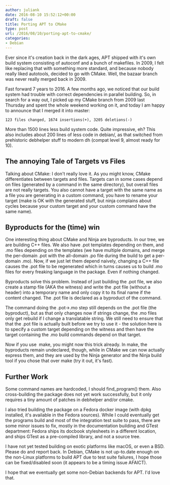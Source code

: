 ```yaml
---
author: juliank
date: 2016-08-10 15:52:12+00:00
draft: false
title: Porting APT to CMake
type: post
url: /2016/08/10/porting-apt-to-cmake/
categories:
- Debian
---
```


Ever since it's creation back in the dark ages, APT shipped with it's own build system consisting of autoconf and a bunch of makefiles. In 2009, I felt like replacing that with something more standard, and because nobody really liked autotools, decided to go with CMake. Well, the bazaar branch was never really merged back in 2009.

Fast forward 7 years to 2016. A few months ago, we noticed that our build system had trouble with correct dependencies in parallel building. So, in search for a way out, I picked up my CMake branch from 2009 last Thursday and spent the whole weekend working on it, and today I am happy to announce that I merged it into master:

    
    123 files changed, 1674 insertions(+), 3205 deletions(-)
    


More than 1500 lines less build system code. Quite impressive, eh? This also includes about 200 lines of less code in debian/, as that switched from prehistoric debhelper stuff to modern dh (compat level 9, almost ready for 10).


## The annoying Tale of Targets vs Files


Talking about CMake: I don't really love it. As you might know, CMake differentiates between targets and files. Targets can in some cases depend on files (generated by a command in the same directory), but overall files are not really targets. You also cannot have a target with the same name as a file you are generating in a custom command, you have to rename your target (make is OK with the generated stuff, but ninja complains about cycles because your custom target and your custom command have the same name).


## **Byproducts for the (time) win**


One interesting thing about CMake and Ninja are byproducts. In our tree, we are building C++ files. We also have .pot templates depending on them, and .mo files depending on the templates (we have multiple domains, and merge the per-domain .pot with the all-domain .po file during the build to get a per-domain .mo). Now, if we just let them depend naively, changing a C++ file causes the .pot file to be regenerated which in turns causes us to build .mo files for every freaking language in the package. Even if nothing changed.

Byproducts solve this problem. Instead of just building the .pot file, we also create a stamp file (AKA the witness) and write the .pot file (without a header) into a temporary name and only copy it to its final name if the content changed. The .pot file is declared as a byproduct of the command.

The command doing the .pot->.mo step still depends on the .pot file (the byproduct), but as that only changes now if strings change, the .mo files only get rebuild if I change a translatable string. We still need to ensure that that the .pot file is actually built before we try to use it - the solution here is to specify a custom target depending on the witness and then have the target containing the .mo build commands depend on that target.

Now if you use  make, you might now this trick already. In make, the byproducts remain undeclared, though, while in CMake we can now actually express them, and they are used by the Ninja generator and the Ninja build tool if you chose that over make (try it out, it's fast).


## Further Work


Some command names are hardcoded, I should find_program() them. Also cross-building the package does not yet work successfully, but it only requires a tiny amount of patches in debhelper and/or cmake.

I also tried building the package on a Fedora docker image (with dpkg installed, it's available in the Fedora sources). While I could eventually get the programs build and most of the integration test suite to pass, there are some minor issues to fix, mostly in the documentation building and GTest department: Fedora ships its docbook stylesheets in a different location, and ships GTest as a pre-compiled library, and not a source tree.

I have not yet tested building on exotic platforms like macOS, or even a BSD. Please do and report back. In Debian, CMake is not up-to.date enough on the non-Linux platforms to build APT due to test suite failures, I hope those can be fixed/disabled soon (it appears to be a timing issue AFAICT).

I hope that we eventually get some non-Debian backends for APT. I'd love that.
